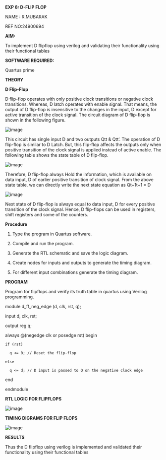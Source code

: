**EXP 8: D-FLIP FLOP**

NAME : R.MUBARAK

REF NO:24900694

**AIM:**

To implement  D flipflop using verilog and validating their functionality using their functional tables

**SOFTWARE REQUIRED:**

Quartus prime

**THEORY**

**D Flip-Flop**

D flip-flop operates with only positive clock transitions or negative clock transitions. Whereas, D latch operates with enable signal. That means, the output of D flip-flop is insensitive to the changes in the input, D except for active transition of the clock signal. The circuit diagram of D flip-flop is shown in the following figure.

![image](https://github.com/naavaneetha/D-FLIPDLOP-NEGEDGE/assets/154305477/48c81fe8-bc3f-40e7-95e2-519fc155ad51)

This circuit has single input D and two outputs Qtt & Qtt’. The operation of D flip-flop is similar to D Latch. But, this flip-flop affects the outputs only when positive transition of the clock signal is applied instead of active enable. The following table shows the state table of D flip-flop.

![image](https://github.com/naavaneetha/D-FLIPDLOP-NEGEDGE/assets/154305477/e5f3fda7-68ec-4a3a-a0a4-cf6f9cc4ab55)

Therefore, D flip-flop always Hold the information, which is available on data input, D of earlier positive transition of clock signal. From the above state table, we can directly write the next state equation as Qt+1t+1 = D

![image](https://github.com/naavaneetha/D-FLIPDLOP-NEGEDGE/assets/154305477/8592c0d8-2917-4142-91b9-d6c30dd891d2)

Next state of D flip-flop is always equal to data input, D for every positive transition of the clock signal. Hence, D flip-flops can be used in registers, shift registers and some of the counters.

**Procedure**

1.	Type the program in Quartus software.

2.	Compile and run the program.

3.	Generate the RTL schematic and save the logic diagram.

4.	Create nodes for inputs and outputs to generate the timing diagram.

5.	For different input combinations generate the timing diagram.

**PROGRAM**

 Program for flipflops and verify its truth table in quartus using Verilog programming. 

 module d_ff_neg_edge (d, clk, rst, q);
  
  input d, clk, rst;
  
  output reg q;

  always @(negedge clk or posedge rst) begin
  
    if (rst)
    
      q <= 0; // Reset the flip-flop
    
    else
    
      q <= d; // D input is passed to Q on the negative clock edge
  
  end

endmodule

**RTL LOGIC FOR FLIPFLOPS**


![image](https://github.com/user-attachments/assets/6fd6a4d5-c9b6-4e5a-b500-0d97ab5eb049)



**TIMING DIGRAMS FOR FLIP FLOPS**


![image](https://github.com/user-attachments/assets/e6690836-eb3d-4c96-afa3-810a247457b6)



**RESULTS**

Thus the D flipflop using verilog  is implemented and validated their functionality using their functional tables
